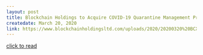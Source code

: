 ```yaml
---
layout: post
title: Blockchain Holdings to Acquire COVID-19 Quarantine Management Product TRACEsafe
createdate: March 20, 2020
link: https://www.blockchainholdingsltd.com/uploads/2020/20200320%20BCX%20News%20Release%20to%20Acquire%20TraceSafe%20FINAL.pdf
---
```

[click to read](https://www.blockchainholdingsltd.com/uploads/2020/20200320%20BCX%20News%20Release%20to%20Acquire%20TraceSafe%20FINAL.pdf)